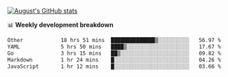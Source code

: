 
[![August's GitHub stats](https://github-readme-stats.vercel.app/api?username=zou-weidong&show_icons=true&theme=radical)](https://github.com/zou-weidong)


📊 **Weekly development breakdown**
<!--START_SECTION:waka-->

```txt
Other            18 hrs 51 mins  ██████████████▒░░░░░░░░░░   56.97 %
YAML             5 hrs 50 mins   ████▒░░░░░░░░░░░░░░░░░░░░   17.67 %
Go               3 hrs 15 mins   ██▒░░░░░░░░░░░░░░░░░░░░░░   09.82 %
Markdown         1 hr 24 mins    █░░░░░░░░░░░░░░░░░░░░░░░░   04.26 %
JavaScript       1 hr 12 mins    █░░░░░░░░░░░░░░░░░░░░░░░░   03.66 %
```

<!--END_SECTION:waka-->
